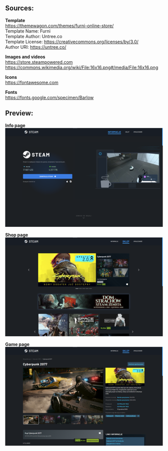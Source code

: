 ## Sources:

__Template__  
https://themewagon.com/themes/furni-online-store/  
Template Name: Furni  
Template Author: Untree.co  
Template License: https://creativecommons.org/licenses/by/3.0/  
Author URI: https://untree.co/  


__Images and videos__  
https://store.steampowered.com  
https://commons.wikimedia.org/wiki/File:16x16.png#/media/File:16x16.png 

__Icons__  
https://fontawesome.com

__Fonts__  
https://fonts.google.com/specimen/Barlow

## Preview:

__Info page__
![Info page](infoPageScreen.png "Info page")

__Shop page__
![Shop page](shopPageScreen.png "Shop page")

__Game page__
![Game page](gamePageScreen.png "Game page")
